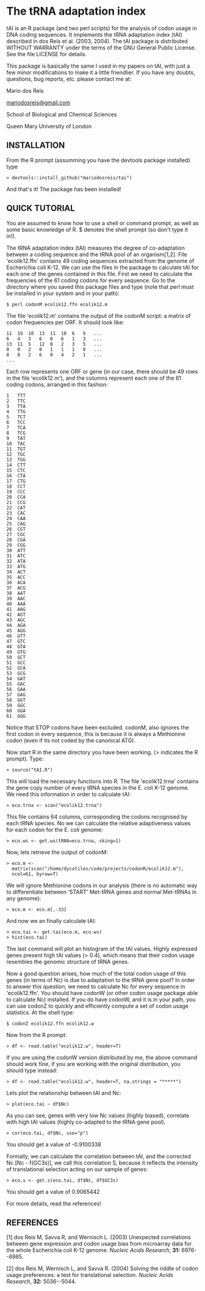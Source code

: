 # The tRNA adaptation index

tAI is an R package (and two perl scripts) for the 
analysis of codon usage in DNA coding sequences. It implements the tRNA
adaptation index (tAI) described in dos Reis et al. (2003, 2004). The tAI 
package is distributed WITHOUT WARRANTY under the terms of the GNU General 
Public License. See the file LICENSE for details.

This package is basically the same I used in my papers on tAI, with just a few minor 
modifications to make it a little friendlier. If you have any doubts, questions, 
bug reports, etc. please contact me at:

Mario dos Reis

mariodosreis@gmail.com

School of Biological and Chemical Sciences

Queen Mary University of London


INSTALLATION
----------------------------------------------------------------------

From the R prompt (assumming you have the devtools package installed) type
~~~
> devtools::install_github("mariodosreis/tai")
~~~
And that's it! The package has been installed!


QUICK TUTORIAL
----------------------------------------------------------------------

You are assumed to know how to use a shell or command prompt, as well as
some basic knowledge of R. $ denotes the shell prompt (so don't type
it in!).

The tRNA adaptation index (tAI) measures the degree of co-adaptation
between a coding sequence and the tRNA pool of an organism[1,2]. File
'ecolik12.ffn' contains 49 coding sequences extracted from the genome
of Escherichia coli K-12. We can use the files in the package to
calculate tAI for each one of the genes contained in this file. First we
need to calculate the frequencies of the 61 coding codons for every
sequence. Go to the directory where you saved this package files and
type (note that perl must be installed in your system and in your path):
~~~
$ perl codonM ecolik12.ffn ecolik12.m
~~~
The file 'ecolik12.m' contains the output of the codonM script: a
matrix of codon frequencies per ORF. It should look like:
~~~
11	19	10	13	11	10	6	9	...
6	4	3	6	0	6	1	3	...
13	11	5	12	0	2	3	5	...
0	0	2	0	1	1	1	0	...
8	8	2	6	0	4	2	1	...
...
~~~
Each row represents one ORF or gene (in our case, there should be 49
rows in the file 'ecolik12.m'), and the columns represent each one of
the 61 coding codons, arranged in this fashion:
~~~
1	TTT
2	TTC
3	TTA
4	TTG
5	TCT
6	TCC
7	TCA
8	TCG
9	TAT
10	TAC
11	TGT
12	TGC
13	TGG
14	CTT
15	CTC
16	CTA
17	CTG
18	CCT
19	CCC
20	CCA
21	CCG
22	CAT
23	CAC
24	CAA
25	CAG
26	CGT
27	CGC
28	CGA
29	CGG
30	ATT
31	ATC
32	ATA
33	ATG
34	ACT
35	ACC
36	ACA
37	ACG
38	AAT
39	AAC
40	AAA
41	AAG
42	AGT
43	AGC
44	AGA
45	AGG
46	GTT
47	GTC
48	GTA
49	GTG
50	GCT
51	GCC
52	GCA
53	GCG
54	GAT
55	GAC
56	GAA
57	GAG
58	GGT
59	GGC
60	GGA
61	GGG
~~~
Notice that STOP codons have been excluded. codonM, also ignores the
first codon in every sequence, this is because it is always a
Methionine codon (even if its not coded by the canonical ATG).

Now start R in the same directory you have been working. (> indicates
the R prompt). Type:
~~~
> source("tAI.R")
~~~
This will load the necessary functions into R. The file
'ecolik12.trna' contains the gene copy number of every tRNA species in
the E. coli K-12 genome. We need this information in order to
calculate tAI:
~~~
> eco.trna <- scan("ecolik12.trna")
~~~
This file contains 64 columns, corresponding the codons recognised by
each tRNA species. No we can calculate the relative adaptiveness
values for each codon for the E. coli genome:
~~~
> eco.ws <- get.ws(tRNA=eco.trna, sking=1)
~~~
Now, lets retrieve the output of codonM:
~~~
> eco.m <-
  matrix(scan("/home/dycotiles/code/projects/codonR/ecolik12.m"),
  ncol=61, byrow=T)
~~~
We will ignore Methionine codons in our analysis (there is no
automatic way to differentiate between 'START' Met-tRNA genes and
normal Met-tRNAs in any genome):
~~~
> eco.m <- eco.m[,-33]
~~~
And now we an finally calculate tAI:
~~~
> eco.tai <- get.tai(eco.m, eco.ws)
> hist(eco.tai)
~~~
The last command will plot an histogram of the tAI values. Highly
expressed genes present high tAI values (> 0.4), which means that
their codon usage resembles the genomic structure of tRNA genes.

Now a good question arises, how much of the total codon usage of this
genes (in terms of Nc) is due to adaptation to the tRNA gene pool? In
order to answer this question, we need to calculate Nc for every
sequence in 'ecolik12.ffn'. You should have codonW (or other codon usage
package able to calculate Nc) installed. If you do have codonW, and it
is in your path, you can use codonZ to quickly and efficiently compute
a set of codon usage statistics. At the shell type:
~~~
$ codonZ ecolik12.ffn ecolik12.w
~~~
Now from the R prompt:
~~~
> df <- read.table("ecolik12.w", header=T)
~~~
If you are using the codonW version distributed by me, the above
command should work fine, if you are working with the original
distribution, you should type instead:
~~~
> df <- read.table("ecolik12.w", header=T, na.strings = "*****")
~~~
Lets plot the relationship between tAI and Nc:
~~~
> plot(eco.tai ~ df$Nc)
~~~
As you can see, genes with very low Nc values (highly biased),
correlate with high tAI values (highly co-adapted to the tRNA gene
pool).
~~~
> cor(eco.tai, df$Nc, use="p")
~~~
You should get a value of -0.9100338

Formally, we can calculate the correlation between tAI, and the
corrected Nc [Nc - f(GC3s)], we call this correlation S, because it
reflects the intensity of translational selection acting on our sample
of genes:
~~~
> eco.s <- get.s(eco.tai, df$Nc, df$GC3s)
~~~
You should get a value of 0.9065442

For more details, read the references!



REFERENCES
----------------------------------------------------------------------

[1] dos Reis M, Savva R, and Wernisch L. (2003) Unexpected correlations between gene expression and codon usage bias from microarray data for the whole Escherichia coli K-12 genome. *Nucleic Acids Research*, **31:** 6976--6985.

[2] dos Reis M, Wernisch L, and Savva R. (2004) Solving the riddle of codon usage preferences: a test for translational selection. *Nucleic Acids Research*, **32:** 5036--5044.

